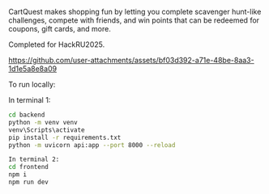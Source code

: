 CartQuest makes shopping fun by letting you complete scavenger hunt-like challenges, compete with friends, and win points that can be redeemed for coupons, gift cards, and more.

Completed for HackRU2025.


https://github.com/user-attachments/assets/bf03d392-a71e-48be-8aa3-1d1e5a8e8a09


To run locally:

In terminal 1:
```bash
cd backend
python -m venv venv
venv\Scripts\activate
pip install -r requirements.txt
python -m uvicorn api:app --port 8000 --reload
```

```bash
In terminal 2:
cd frontend
npm i
npm run dev
```
